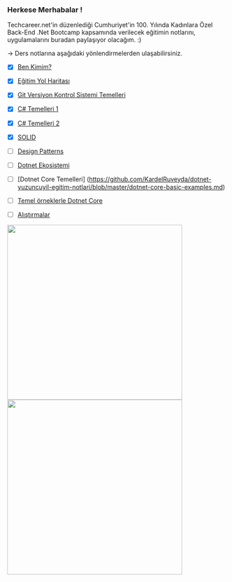 
### Herkese Merhabalar !

Techcareer.net'in düzenlediği Cumhuriyet'in 100. Yılında Kadınlara Özel Back-End .Net Bootcamp kapsamında verilecek eğitimin notlarını, uygulamalarını buradan paylaşıyor olacağım. :)


-> Ders notlarına aşağıdaki yönlendirmelerden ulaşabilirsiniz.

- [x] [Ben Kimim?](https://github.com/KardelRuveyda/dotnet-yuzuncuyil-egitim-notlari/blob/master/ben-kimim.md)
- [x] [Eğitim Yol Haritası](https://github.com/KardelRuveyda/dotnet-yuzuncuyil-egitim-notlari/blob/master/roadmap.md)
- [x] [Git Versiyon Kontrol Sistemi Temelleri](https://github.com/KardelRuveyda/dotnet-yuzuncuyil-egitim-notlari/blob/master/git-101.md)
- [x] [C# Temelleri 1](https://github.com/KardelRuveyda/dotnet-yuzuncuyil-egitim-notlari/blob/master/csharp-101.md)
- [x] [C# Temelleri 2](https://github.com/KardelRuveyda/dotnet-yuzuncuyil-egitim-notlari/blob/master/csharp-102.md)
- [x] [SOLID](https://github.com/KardelRuveyda/dotnet-yuzuncuyil-egitim-notlari/blob/master/solid.md)
- [ ] [Design Patterns](https://github.com/KardelRuveyda/dotnet-yuzuncuyil-egitim-notlari/blob/master/designpatterns.md)
- [ ] [Dotnet Ekosistemi](https://github.com/KardelRuveyda/dotnet-yuzuncuyil-egitim-notlari/blob/master/dotnetekosistemi.md)
- [ ] [Dotnet Core Temelleri] (https://github.com/KardelRuveyda/dotnet-yuzuncuyil-egitim-notlari/blob/master/dotnet-core-basic-examples.md)
- [ ] [Temel örneklerle Dotnet Core](https://github.com/KardelRuveyda/dotnet-yuzuncuyil-egitim-notlari/blob/master/dotnet-core-basic-examples.md)
- [ ] [Alıştırmalar](https://github.com/KardelRuveyda/dotnet-yuzuncuyil-egitim-notlari/blob/master/designpatterns.md)

   
<img src="https://github.com/KardelRuveyda/dotnet-yuzuncuyil-egitim-notlari/assets/33912144/13f9a7d9-179d-4dc4-a9c6-d39e66a145f9" width="400" /> <img src="https://github.com/KardelRuveyda/dotnet-yuzuncuyil-egitim-notlari/assets/33912144/314d543d-028c-4377-b765-2801c4e64923" width="400" />

